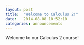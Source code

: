 ```yaml
---
layout: post
title:  "Welcome to Calculus 2!"
date:   2014-08-08 10:52:10
categories: announcements 
---
```


Welcome to our Calculus 2 course!

